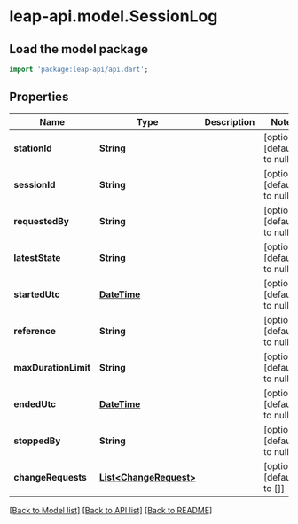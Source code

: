 # leap-api.model.SessionLog

## Load the model package
```dart
import 'package:leap-api/api.dart';
```

## Properties
Name | Type | Description | Notes
------------ | ------------- | ------------- | -------------
**stationId** | **String** |  | [optional] [default to null]
**sessionId** | **String** |  | [optional] [default to null]
**requestedBy** | **String** |  | [optional] [default to null]
**latestState** | **String** |  | [optional] [default to null]
**startedUtc** | [**DateTime**](DateTime.md) |  | [optional] [default to null]
**reference** | **String** |  | [optional] [default to null]
**maxDurationLimit** | **String** |  | [optional] [default to null]
**endedUtc** | [**DateTime**](DateTime.md) |  | [optional] [default to null]
**stoppedBy** | **String** |  | [optional] [default to null]
**changeRequests** | [**List&lt;ChangeRequest&gt;**](ChangeRequest.md) |  | [optional] [default to []]

[[Back to Model list]](../README.md#documentation-for-models) [[Back to API list]](../README.md#documentation-for-api-endpoints) [[Back to README]](../README.md)


